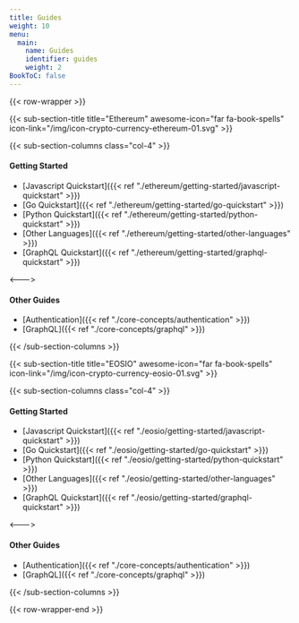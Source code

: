 ```yaml
---
title: Guides
weight: 10
menu:
  main:
    name: Guides
    identifier: guides
    weight: 2
BookToC: false
---
```


{{< row-wrapper >}}

{{< sub-section-title title="Ethereum" awesome-icon="far fa-book-spells" icon-link="/img/icon-crypto-currency-ethereum-01.svg" >}}

{{< sub-section-columns  class="col-4" >}}

#### Getting Started

* [Javascript Quickstart]({{< ref "./ethereum/getting-started/javascript-quickstart" >}})
* [Go Quickstart]({{< ref "./ethereum/getting-started/go-quickstart" >}})
* [Python Quickstart]({{< ref "./ethereum/getting-started/python-quickstart" >}})
* [Other Languages]({{< ref "./ethereum/getting-started/other-languages" >}})
* [GraphQL Quickstart]({{< ref "./ethereum/getting-started/graphql-quickstart" >}})

<--->

#### Other Guides

* [Authentication]({{< ref "./core-concepts/authentication" >}})
* [GraphQL]({{< ref "./core-concepts/graphql" >}})

{{< /sub-section-columns >}}


{{< sub-section-title title="EOSIO" awesome-icon="far fa-book-spells" icon-link="/img/icon-crypto-currency-eosio-01.svg" >}}

{{< sub-section-columns class="col-4" >}}

#### Getting Started

* [Javascript Quickstart]({{< ref "./eosio/getting-started/javascript-quickstart" >}})
* [Go Quickstart]({{< ref "./eosio/getting-started/go-quickstart" >}})
* [Python Quickstart]({{< ref "./eosio/getting-started/python-quickstart" >}})
* [Other Languages]({{< ref "./eosio/getting-started/other-languages" >}})
* [GraphQL Quickstart]({{< ref "./eosio/getting-started/graphql-quickstart" >}})

<--->

#### Other Guides

* [Authentication]({{< ref "./core-concepts/authentication" >}})
* [GraphQL]({{< ref "./core-concepts/graphql" >}})

{{< /sub-section-columns >}}

{{< row-wrapper-end >}}
